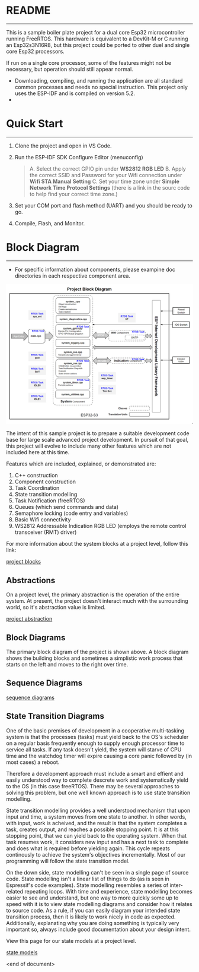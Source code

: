 # README
---
This is a sample boiler plate project for a dual core Esp32 microcontroller running FreeRTOS.  This hardware is equivalent to a DevKit-M or C running an Esp32s3N16R8, but this project could be ported to other duel and single core Esp32 processors.

If run on a single core processor, some of the features might not be necessary, but operation should still appear normal.

* Downloading, compiling, and running the application are all standard common processes and needs no special instruction.  This project only uses the ESP-IDF and is compiled on version 5.2.
* 
# Quick Start
---
1) Clone the project and open in VS Code.  
2) Run the ESP-IDF SDK Configure Editor (menuconfig)  

    >A. Select the correct GPIO pin under **WS2812 RGB LED**
    >B. Apply the correct SSID and Password for your Wifi connection under **Wifi STA Manual Setting**
    >C. Set your time zone under **Simple Network Time Protocol Settings**  (there is a link in the sourc code to help find your correct time zone.)

3) Set your COM port and flash method (UART) and you should be ready to go.  
4) Compile, Flash, and Monitor.  

# Block Diagram
---


* For specific information about components, please exampine doc directories in each respective component area.  

![system_block](./docs/images/project_block.png)

The intent of this sample project is to prepare a suitable development code base for large scale advanced project development.  In pursuit of that goal, this project will evolve to include many other features which are not included here at this time.

Features which are included, explained, or demonstrated are:
1. C++ construction
2. Component construction
3. Task Coordination
4. State transition modelling
5. Task Notification (freeRTOS)
6. Queues (which send commands and data)
7. Semaphore locking (code entry and variables)
8. Basic Wifi connectivity
9. WS2812 Addressable Indication RGB LED (employs the remote control transceiver (RMT) driver)

For more information about the system blocks at a project level, follow this link:

[project blocks](./docs/project_blocks.md)


## Abstractions
On a project level, the primary abstraction is the operation of the entire system.  At present, the project doesn't interact much with the surrounding world, so it's abstraction value is limited.

[project abstraction](./docs/project_abstractions.md)


## Block Diagrams
The primary block diagram of the project is shown above.  A block diagram shows the building blocks and sometimes a simplistic work process that starts on the left and moves to the right over time.

## Sequence Diagrams

[sequence diagrams](./docs/project_sequences.md)


## State Transition Diagrams
One of the basic premises of development in a cooperative multi-tasking system is that the processes (tasks) must yield back to the OS's scheduler on a regular basis frequently enough to supply enough processor time to service all tasks.   If any task doesn't yield, the system will starve of CPU time and the watchdog timer will expire causing a core panic followed by (in most cases) a reboot.

Therefore a development approach must include a smart and effient and easily understood way to complete descrete work and systematically yield to the OS (in this case freeRTOS).  There may be several approaches to solving this problem, but one well known approach is to use state transition modelling.

State transition modelling provides a well understood mechanism that upon input and time, a system moves from one state to another. In other words, with input, work is acheived, and the result is that the system completes a task, creates output, and reaches a possible stopping point.   It is at this stopping point, that we can yield back to the operating system.  When that task resumes work, it considers new input and has a next task to complete and does what is required before yielding again.  This cycle repeats continously to achieve the system's objectives incrementally.  Most of our programming will follow the state transition model.

On the down side, state modelling can't be seen in a single page of source code.  State modelling isn't a linear list of things to do (as is seen in Espressif's code examples).  State modelling resembles a series of inter-related repeating loops.  With time and experience, state modelling becomes easier to see and understand, but one way to more quickly some up to speed with it is to view state modelling diagrams and consider how it relates to source code.  As a rule, if you can easily diagram your intended state transition process, then it is likely to work nicely in code as expected.   Additionally, explanating why you are doing something is typically very important so, always include good documentation about your design intent.

View this page for our state models at a project level.

[state models](./docs/project_state_models.md)

\<end of document>